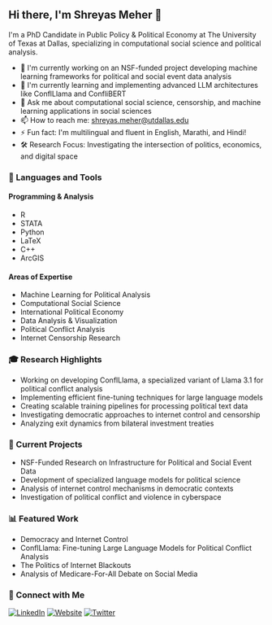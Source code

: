 ## Hi there, I'm Shreyas Meher 👋

I'm a PhD Candidate in Public Policy & Political Economy at The University of Texas at Dallas, specializing in computational social science and political analysis.

- 🔭 I'm currently working on an NSF-funded project developing machine learning frameworks for political and social event data analysis
- 🌱 I'm currently learning and implementing advanced LLM architectures like ConflLlama and ConfliBERT
- 💬 Ask me about computational social science, censorship, and machine learning applications in social sciences
- 📫 How to reach me: shreyas.meher@utdallas.edu
- ⚡ Fun fact: I'm multilingual and fluent in English, Marathi, and Hindi!
- 🛠️ Research Focus: Investigating the intersection of politics, economics, and digital space

### 🔧 Languages and Tools

#### Programming & Analysis
- R
- STATA
- Python
- LaTeX
- C++
- ArcGIS

#### Areas of Expertise
- Machine Learning for Political Analysis
- Computational Social Science
- International Political Economy
- Data Analysis & Visualization
- Political Conflict Analysis
- Internet Censorship Research

### 🎓 Research Highlights
- Working on developing ConflLlama, a specialized variant of Llama 3.1 for political conflict analysis
- Implementing efficient fine-tuning techniques for large language models
- Creating scalable training pipelines for processing political text data
- Investigating democratic approaches to internet control and censorship
- Analyzing exit dynamics from bilateral investment treaties

### 🌟 Current Projects
- NSF-Funded Research on Infrastructure for Political and Social Event Data
- Development of specialized language models for political science
- Analysis of internet control mechanisms in democratic contexts
- Investigation of political conflict and violence in cyberspace

### 📊 Featured Work
- Democracy and Internet Control
- ConflLlama: Fine-tuning Large Language Models for Political Conflict Analysis
- The Politics of Internet Blackouts
- Analysis of Medicare-For-All Debate on Social Media

### 🤝 Connect with Me
[![LinkedIn](https://img.shields.io/badge/LinkedIn-0A66C2?style=for-the-badge&logo=linkedin&logoColor=white)](https://www.linkedin.com/in/shreyasmeher)
[![Website](https://img.shields.io/badge/Website-4A90E2?style=for-the-badge&logo=googlechrome&logoColor=white)](http://www.shreyasmeher.com)
[![Twitter](https://img.shields.io/badge/Twitter-1DA1F2?style=for-the-badge&logo=twitter&logoColor=white)](https://twitter.com/shreyasmhr)
